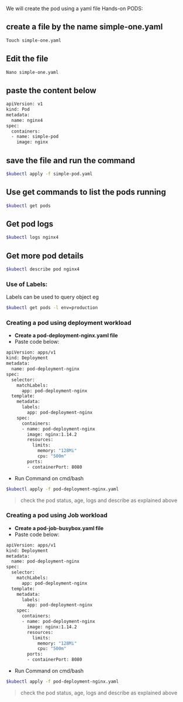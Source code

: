 We will create the pod using a yaml file
Hands-on PODS:

## create a file by the name simple-one.yaml
```sh 
Touch simple-one.yaml
```

## Edit the file
```sh 
Nano simple-one.yaml 
```

## paste the content below
```sh
apiVersion: v1
kind: Pod
metadata:
  name: nginx4
spec:
  containers:
  - name: simple-pod
    image: nginx
```

## save the file and run the command 
```sh
$kubectl apply -f simple-pod.yaml
```

## Use get commands to list the pods running
```sh
$kubectl get pods
```

## Get pod logs
```sh
$kubectl logs nginx4
```

## Get more pod details
```sh
$kubectl describe pod nginx4
```

### Use of Labels:
Labels can be used to query object eg

```sh
$kubectl get pods -l env=production
```

### Creating a pod using deployment workload
- **Create a pod-deployment-nginx.yaml file**
- Paste code below:

```sh
apiVersion: apps/v1
kind: Deployment
metadata:
  name: pod-deployment-nginx
spec:
  selector:
    matchLabels:
      app: pod-deployment-nginx
  template:
    metadata:
      labels:
        app: pod-deployment-nginx
    spec:
      containers:
      - name: pod-deployment-nginx
        image: nginx:1.14.2
        resources:
          limits:
            memory: "128Mi"
            cpu: "500m"
        ports:
        - containerPort: 8080
```
- Run Command on cmd/bash
```sh
$kubectl apply -f pod-deployment-nginx.yaml
```
> check the pod status, age, logs and describe as explained above

### Creating a pod using Job workload
- **Create a pod-job-busybox.yaml file**
- Paste code below:

```sh
apiVersion: apps/v1
kind: Deployment
metadata:
  name: pod-deployment-nginx
spec:
  selector:
    matchLabels:
      app: pod-deployment-nginx
  template:
    metadata:
      labels:
        app: pod-deployment-nginx
    spec:
      containers:
      - name: pod-deployment-nginx
        image: nginx:1.14.2
        resources:
          limits:
            memory: "128Mi"
            cpu: "500m"
        ports:
        - containerPort: 8080
```
- Run Command on cmd/bash
```sh
$kubectl apply -f pod-deployment-nginx.yaml
```
> check the pod status, age, logs and describe as explained above

